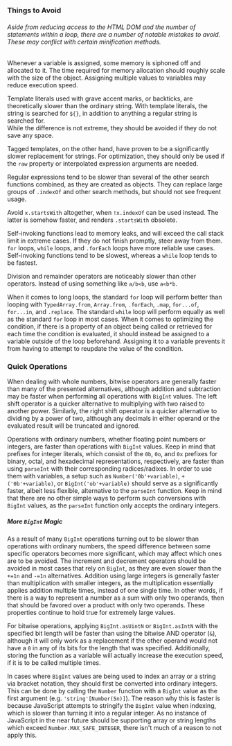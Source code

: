 ### Things to Avoid
###### Aside from reducing access to the HTML DOM and the number of statements within a loop, there are a number of notable mistakes to avoid. These may conflict with certain minification methods.  
  
Whenever a variable is assigned, some memory is siphoned off and allocated to it. The time required for memory allocation should roughly scale with the size of the object. Assigning multiple values to variables may reduce execution speed.  
  
Template literals used with grave accent marks, or backticks, are theoretically slower than the ordinary string. With template literals, the string is searched for `${}`, in addition to anything a regular string is searched for.  
While the difference is not extreme, they should be avoided if they do not save any space.
  
Tagged templates, on the other hand, have proven to be a significantly slower replacement for strings. For optimization, they should only be used if the `raw` property or interpolated expression arguments are needed.  
  
Regular expressions tend to be slower than several of the other search functions combined, as they are created as objects. They can replace large groups of `.indexOf` and other search methods, but should not see frequent usage.  
  
Avoid `x.startsWith` altogether, when `!x.indexOf` can be used instead. The latter is somehow faster, and renders `.startsWith` obsolete.  
  
Self-invoking functions lead to memory leaks, and will exceed the call stack limit in extreme cases. If they do not finish promptly, steer away from them. `for` loops, `while` loops, and `.forEach` loops have more reliable use cases. Self-invoking functions tend to be slowest, whereas a `while` loop tends to be fastest.  
  
Division and remainder operators are noticeably slower than other operators. Instead of using something like `a/b<b`, use `a<b*b`.  
  
When it comes to long loops, the standard `for` loop will perform better than looping with `TypedArray.from`, `Array.from`, `.forEach`, `.map`, `for...of`, `for...in`, and `.replace`. The standard `while` loop will perform equally as well as the standard `for` loop in most cases. When it comes to optimizing the condition, if there is a property of an object being called or retrieved for each time the condition is evaluated, it should instead be assigned to a variable outside of the loop beforehand. Assigning it to a variable prevents it from having to attempt to reupdate the value of the condition.  
  
### Quick Operations
When dealing with whole numbers, bitwise operators are generally faster than many of the presented alternatives, although addition and subtraction may be faster when performing all operations with `BigInt` values. The left shift operator is a quicker alternative to multiplying with two raised to another power. Similarly, the right shift operator is a quicker alternative to dividing by a power of two, although any decimals in either operand or the evaluated result will be truncated and ignored.  
  
Operations with ordinary numbers, whether floating point numbers or integers, are faster than operations with `BigInt` values. Keep in mind that prefixes for integer literals, which consist of the `0b`, `0o`, and `0x` prefixes for binary, octal, and hexadecimal representations, respectively, are faster than using `parseInt` with their corresponding radices/radixes. In order to use them with variables, a setup such as `Number('0b'+variable)`, `+('0b'+variable)`, or `BigInt('ob'+variable)` should serve as a significantly faster, albeit less flexible, alternative to the `parseInt` function. Keep in mind that there are no other simple ways to perform such conversions with `BigInt` values, as the `parseInt` function only accepts the ordinary integers.
##### More `BigInt` Magic
As a result of many `BigInt` operations turning out to be slower than operations with ordinary numbers, the speed difference between some specific operators becomes more significant, which may affect which ones are to be avoided. The increment and decrement operators should be avoided in most cases that rely on `BigInt`, as they are even slower than the `+=1n` and `-=1n` alternatives. Addition using large integers is generally faster than multiplication with smaller integers, as the multiplication essentially applies addition multiple times, instead of one single time. In other words, if there is a way to represent a number as a sum with only two operands, then that should be favored over a product with only two operands. These properties continue to hold true for extremely large values.  
  
For bitwise operations, applying `BigInt.asUintN` or `BigInt.asIntN` with the specified bit length will be faster than using the bitwise AND operator (`&`), although it will only work as a replacement if the other operand would not have a `0` in any of its bits for the length that was specified. Additionally, storing the function as a variable will actually increase the execution speed, if it is to be called multiple times.  
  
In cases where `BigInt` values are being used to index an array or a string via bracket notation, they should first be converted into ordinary integers. This can be done by calling the `Number` function with a `BigInt` value as the first argument (e.g. `'string'[Number(5n)]`). The reason why this is faster is because JavaScript attempts to stringify the `BigInt` value when indexing, which is slower than turning it into a regular integer. As no instance of JavaScript in the near future should be supporting array or string lengths which exceed `Number.MAX_SAFE_INTEGER`, there isn't much of a reason to not apply this.
